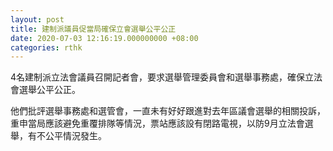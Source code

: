 ```yaml
---
layout: post
title: 建制派議員促當局確保立會選舉公平公正
date: 2020-07-03 12:16:19.000000000 +08:00
categories: rthk
---
```


4名建制派立法會議員召開記者會，要求選舉管理委員會和選舉事務處，確保立法會選舉公平公正。

他們批評選舉事務處和選管會，一直未有好好跟進對去年區議會選舉的相關投訴，重申當局應該避免重覆排隊等情況，票站應該設有閉路電視，以防9月立法會選舉，有不公平情況發生。
